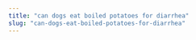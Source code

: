 ```yaml
---
title: "can dogs eat boiled potatoes for diarrhea"
slug: "can-dogs-eat-boiled-potatoes-for-diarrhea"
---
```


